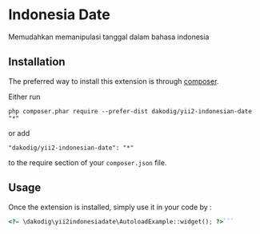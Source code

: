 Indonesia Date
==============
Memudahkan memanipulasi tanggal dalam bahasa indonesia

Installation
------------

The preferred way to install this extension is through [composer](https://getcomposer.org/download/).

Either run

```
php composer.phar require --prefer-dist dakodig/yii2-indonesian-date "*"
```

or add

```
"dakodig/yii2-indonesian-date": "*"
```

to the require section of your `composer.json` file.


Usage
-----

Once the extension is installed, simply use it in your code by  :

```php
<?= \dakodig\yii2indonesiadate\AutoloadExample::widget(); ?>```
